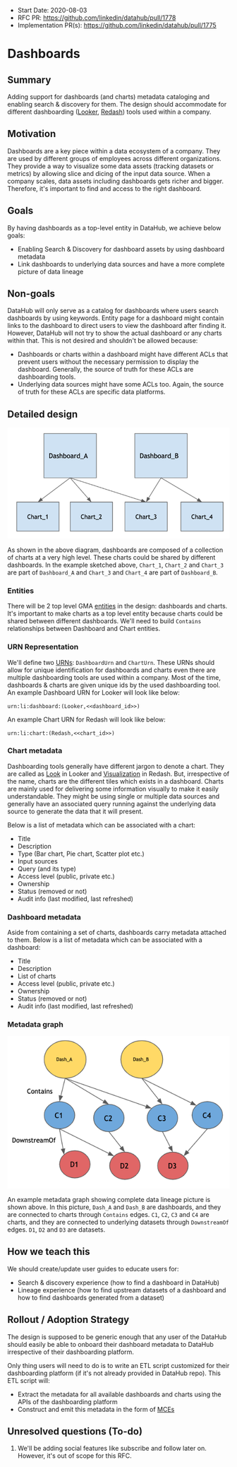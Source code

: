 - Start Date: 2020-08-03
- RFC PR: https://github.com/linkedin/datahub/pull/1778
- Implementation PR(s): https://github.com/linkedin/datahub/pull/1775

# Dashboards

## Summary

Adding support for dashboards (and charts) metadata cataloging and enabling search & discovery for them.
The design should accommodate for different dashboarding ([Looker](https://looker.com), [Redash](https://redash.io/)) tools used within a company.

## Motivation

Dashboards are a key piece within a data ecosystem of a company. They are used by different groups of employees across different organizations.
They provide a way to visualize some data assets (tracking datasets or metrics) by allowing slice and dicing of the input data source.
When a company scales, data assets including dashboards gets richer and bigger. Therefore, it's important to find and access to the right dashboard.

## Goals

By having dashboards as a top-level entity in DataHub, we achieve below goals:

- Enabling Search & Discovery for dashboard assets by using dashboard metadata
- Link dashboards to underlying data sources and have a more complete picture of data lineage

## Non-goals

DataHub will only serve as a catalog for dashboards where users search dashboards by using keywords. 
Entity page for a dashboard might contain links to the dashboard to direct users to view the dashboard after finding it.
However, DataHub will not try to show the actual dashboard or any charts within that. This is not desired and shouldn't be allowed because:

 - Dashboards or charts within a dashboard might have different ACLs that prevent users without the necessary permission to display the dashboard. 
 Generally, the source of truth for these ACLs are dashboarding tools.
 - Underlying data sources might have some ACLs too. Again, the source of truth for these ACLs are specific data platforms.

## Detailed design

![high level design](high_level_design.png)

As shown in the above diagram, dashboards are composed of a collection of charts at a very high level. These charts
could be shared by different dashboards. In the example sketched above, `Chart_1`, `Chart_2` and `Chart_3` are part of
`Dashboard_A` and `Chart_3` and `Chart_4` are part of `Dashboard_B`.

### Entities
There will be 2 top level GMA [entities](../../../what/entity.md) in the design: dashboards and charts.
It's important to make charts as a top level entity because charts could be shared between different dashboards.
We'll need to build `Contains` relationships between Dashboard and Chart entities.

### URN Representation
We'll define two [URNs](../../../what/urn.md): `DashboardUrn` and `ChartUrn`.
These URNs should allow for unique identification for dashboards and charts even there are multiple dashboarding tools
are used within a company. Most of the time, dashboards & charts are given unique ids by the used dashboarding tool.
An example Dashboard URN for Looker will look like below:
```
urn:li:dashboard:(Looker,<<dashboard_id>>)
```
An example Chart URN for Redash will look like below:
```
urn:li:chart:(Redash,<<chart_id>>)
```

### Chart metadata
Dashboarding tools generally have different jargon to denote a chart.
They are called as [Look](https://docs.looker.com/exploring-data/saving-and-editing-looks) in Looker 
and [Visualization](https://redash.io/help/user-guide/visualizations/visualization-types) in Redash.
But, irrespective of the name, charts are the different tiles which exists in a dashboard.
Charts are mainly used for delivering some information visually to make it easily understandable.
They might be using single or multiple data sources and generally have an associated query running against
the underlying data source to generate the data that it will present.

Below is a list of metadata which can be associated with a chart:

- Title
- Description
- Type (Bar chart, Pie chart, Scatter plot etc.)
- Input sources
- Query (and its type)
- Access level (public, private etc.)
- Ownership
- Status (removed or not)
- Audit info (last modified, last refreshed)

### Dashboard metadata
Aside from containing a set of charts, dashboards carry metadata attached to them.
Below is a list of metadata which can be associated with a dashboard:

- Title
- Description
- List of charts
- Access level (public, private etc.)
- Ownership
- Status (removed or not)
- Audit info (last modified, last refreshed)

### Metadata graph

![dashboards_graph](dashboards_graph.png)

An example metadata graph showing complete data lineage picture is shown above.
In this picture, `Dash_A` and `Dash_B` are dashboards, and they are connected to charts through `Contains` edges.
`C1`, `C2`, `C3` and `C4` are charts, and they are connected to underlying datasets through `DownstreamOf` edges.
`D1`, `D2` and `D3` are datasets.

## How we teach this

We should create/update user guides to educate users for:
 - Search & discovery experience (how to find a dashboard in DataHub)
 - Lineage experience (how to find upstream datasets of a dashboard and how to find dashboards generated from a dataset)

## Rollout / Adoption Strategy

The design is supposed to be generic enough that any user of the DataHub should easily be able
to onboard their dashboard metadata to DataHub irrespective of their dashboarding platform.

Only thing users will need to do is to write an ETL script customized for their 
dashboarding platform (if it's not already provided in DataHub repo). This ETL script will:
 - Extract the metadata for all available dashboards and charts using the APIs of the dashboarding platform
 - Construct and emit this metadata in the form of [MCEs](../../../what/mxe.md)

## Unresolved questions (To-do)
 
1. We'll be adding social features like subscribe and follow later on. However, it's out of scope for this RFC.